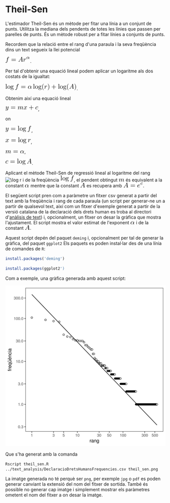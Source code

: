 # Theil-Sen

L'estimador Theil-Sen és un mètode per fitar una línia a un conjunt de
punts. Utilitza la mediana dels pendents de totes les línies que passen per
parelles de punts. És un mètode robust per a fitar línies a conjunts de punts.

Recordem que la relació entre el rang d'una paraula i la seva freqüència dins
un text segueix la llei potencial

![f=A r^\alpha](tex/zipf.png).

Per tal d'obtenir una equació lineal podem aplicar un logaritme als dos costats
de la igualtat:

![\log f = \alpha \log(r) + \log(A)](tex/zipflog.png).

Obtenim així una equació lineal

![y = m x + c](tex/linear.png),

on

![y = \log f](tex/yeq.png),

![x = \log r](tex/xeq.png),

![m = \alpha](tex/meq.png),

![c = \log A](tex/ceq.png).

Aplicant el mètode Theil-Sen de regressió lineal al logaritme del rang ![\log
r](tex/logr.png) i de la freqüència ![\log f](tex/logf.png), el pendent
obtingut ![m](tex/m.png) és equivalent a la constant ![\alpha](tex/alpha.png)
mentre que la constant ![A](tex/A.png) es recupera amb ![A = e^c](tex/Aeq.png).

El següent script pren com a paràmetre un fitxer csv generat a partir del text
amb la freqüència i rang de cada paraula (un script per generar-ne un a partir
de qualsevol text, així com un fitxer d'exemple generat a partir de la versió
catalana de la declaració dels drets human es troba al directori d'[anàlisis de
text](../text_analysis)) i, opcionalment, un fitxer on desar la gràfica que
mostra l'ajustament. El script mostra el valor estimat de l'exponent
![\alpha](tex/alpha.png) i de la constant ![A](tex/A.png).

Aquest script depén del paquet `deming` i, opcionalment per tal de generar la
gràfica, del paquet `ggplot2` Els paquets es poden instal·lar des de una línia
de comandes de `R`:

``` r
install.packages('deming')
```

``` r
install.packages(ggplot2')
```

Com a exemple, una gràfica generada amb aquest script:

![theil-sen](theil_sen.png)

Que s'ha generat amb la comanda

```
Rscript theil_sen.R ../text_analysis/DeclaracioDretsHumansFrequencies.csv theil_sen.png
```

La imatge generada no té perquè ser `png`, per exemple `jpg` o `pdf` es poden
generar canviant la extensió del nom del fitxer de sortida. També és possible
no generar cap imatge i simplement mostrar els paràmetres ometent el nom del
fitxer a on desar la imatge.
